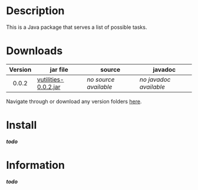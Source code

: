 # Description

This is a Java package that serves a list of possible tasks.

# Downloads

| Version   | jar file                         | source                                  | javadoc                                  |
| :-------: | -------------------------------- | --------------------------------------- | ---------------------------------------- |
| 0.0.2     | [vutilities-0.0.2.jar][0.0.2]    | _no source available_                   | _no javadoc available_                   |

Navigate through or download any version folders [here](https://www.dropbox.com/sh/ormbxm6ht48f9gr/AABSxmlCyQGEiFdwdhXfoozQa).

# Install

**_todo_**

# Information

**_todo_**

[0.0.2]: https://www.dropbox.com/s/97we5pwbxjov52u/vutilities-0.0.2.jar?dl=1
